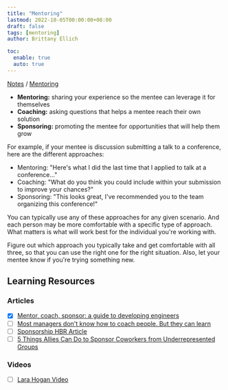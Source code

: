 ```yaml
---
title: "Mentoring"
lastmod: 2022-10-05T00:00:00+08:00
draft: false
tags: [mentoring]
author: Brittany Ellich

toc:
  enable: true
  auto: true
---
```


[Notes](../../notes) / [Mentoring](./)

* **Mentoring:** sharing your experience so the mentee can leverage it for themselves
* **Coaching:** asking questions that helps a mentee reach their own solution
* **Sponsoring:** promoting the mentee for opportunities that will help them grow

For example, if your mentee is discussion submitting a talk to a conference, here are the different approaches:

* Mentoring: "Here's what I did the last time that I applied to talk at a conference..."
* Coaching: "What do you think you could include within your submission to improve your chances?"
* Sponsoring: "This looks great, I've recommended you to the team organizing this conference!"

You can typically use any of these approaches for any given scenario. And each person may be more comfortable with a specific type of approach. What matters is what will work best for the individual you're working with.

Figure out which approach you typically take and get comfortable with all three, so that you can use the right one for the right situation. Also, let your mentee know if you're trying something new.

## Learning Resources

### Articles

* [x] [Mentor, coach, sponsor: a guide to developing engineers](https://leaddev.com/mentoring-coaching-feedback/mentor-coach-sponsor-guide-developing-engineers)
* [ ] [Most managers don't know how to coach people. But they can learn](https://hbr.org/2018/08/most-managers-dont-know-how-to-coach-people-but-they-can-learn)
* [ ] [Sponsorship HBR Article](https://hbr.org/2011/01/the-real-benefit-of-finding-a)
* [ ] [5 Things Allies Can Do to Sponsor Coworkers from Underrepresented Groups](https://betterallies.medium.com/5-things-allies-can-do-to-sponsor-coworkers-from-underrepresented-groups-266cd512e289)

### Videos

* [ ] [Lara Hogan Video](https://www.youtube.com/watch?v=34z4K9b5sEY)
